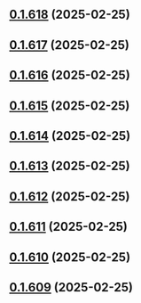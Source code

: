 ## [0.1.618](https://github.com/binary-braids/terraform-oracle/compare/v0.1.617...v0.1.618) (2025-02-25)



## [0.1.617](https://github.com/binary-braids/terraform-oracle/compare/v0.1.616...v0.1.617) (2025-02-25)



## [0.1.616](https://github.com/binary-braids/terraform-oracle/compare/v0.1.615...v0.1.616) (2025-02-25)



## [0.1.615](https://github.com/binary-braids/terraform-oracle/compare/v0.1.614...v0.1.615) (2025-02-25)



## [0.1.614](https://github.com/binary-braids/terraform-oracle/compare/v0.1.613...v0.1.614) (2025-02-25)



## [0.1.613](https://github.com/binary-braids/terraform-oracle/compare/v0.1.612...v0.1.613) (2025-02-25)



## [0.1.612](https://github.com/binary-braids/terraform-oracle/compare/v0.1.611...v0.1.612) (2025-02-25)



## [0.1.611](https://github.com/binary-braids/terraform-oracle/compare/v0.1.610...v0.1.611) (2025-02-25)



## [0.1.610](https://github.com/binary-braids/terraform-oracle/compare/v0.1.609...v0.1.610) (2025-02-25)



## [0.1.609](https://github.com/binary-braids/terraform-oracle/compare/v0.1.608...v0.1.609) (2025-02-25)



